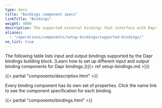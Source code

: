 ```yaml
---
type: docs
title: "Bindings component specs"
linkTitle: "Bindings"
weight: 4000
description: The supported external bindings that interface with Dapr
aliases:
  - "/operations/components/setup-bindings/supported-bindings/"
no_list: true
---
```


The following table lists input and output bindings supported by the Dapr bindings building block. [Learn how to set up different input and output binding components for Dapr bindings.]({{< ref setup-bindings.md >}})

{{< partial "components/description.html" >}}

Every binding component has its own set of properties. Click the name link to see the component specification for each binding.

{{< partial "components/bindings.html" >}}
